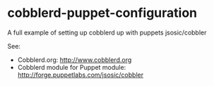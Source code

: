 cobblerd-puppet-configuration
=============================

A full example of setting up cobblerd up with puppets  jsosic/cobbler

See:
  * Cobblerd.org: http://www.cobblerd.org
  * Cobblerd module for Puppet module: http://forge.puppetlabs.com/jsosic/cobbler
